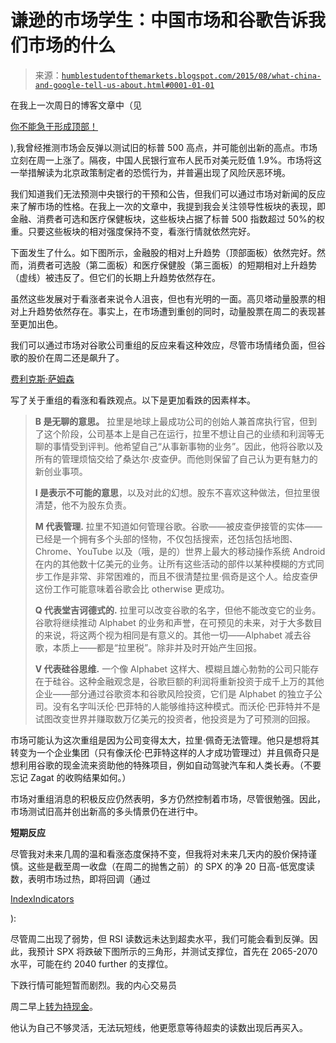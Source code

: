 <!--yml

分类：未分类

日期：2024-05-18 03:17:24

-->

# 谦逊的市场学生：中国市场和谷歌告诉我们市场的什么

> 来源：[`humblestudentofthemarkets.blogspot.com/2015/08/what-china-and-google-tell-us-about.html#0001-01-01`](https://humblestudentofthemarkets.blogspot.com/2015/08/what-china-and-google-tell-us-about.html#0001-01-01)

在我上一次周日的博客文章中（见

[你不能急于形成顶部！](http://humblestudentofthemarkets.blogspot.com/2015/08/you-cant-hurry-tops.html)

),我曾经推测市场会反弹以测试旧的标普 500 高点，并可能创出新的高点。市场立刻在周一上涨了。隔夜，中国人民银行宣布人民币对美元贬值 1.9%。市场将这一举措解读为北京政策制定者的恐慌行为，并普遍出现了风险厌恶环境。

我们知道我们无法预测中央银行的干预和公告，但我们可以通过市场对新闻的反应来了解市场的性格。在我上一次的文章中，我提到我会关注领导性板块的表现，即金融、消费者可选和医疗保健板块，这些板块占据了标普 500 指数超过 50%的权重。只要这些板块的相对强度保持不变，看涨行情就依然完好。

下面发生了什么。如下图所示，金融股的相对上升趋势（顶部面板）依然完好。然而，消费者可选股（第二面板）和医疗保健股（第三面板）的短期相对上升趋势（虚线）被违反了。但它们的长期上升趋势依然存在。

虽然这些发展对于看涨者来说令人沮丧，但也有光明的一面。高贝塔动量股票的相对上升趋势依然存在。事实上，在市场遭到重创的同时，动量股票在周二的表现甚至更加出色。

我们可以通过市场对谷歌公司重组的反应来看这种效应，尽管市场情绪负面，但谷歌的股价在周二还是飙升了。

[费利克斯·萨姆森](http://fusion.net/story/180876/26-reasons-google-created-alphabet/?curator=thereformedbroker&utm_source=thereformedbroker)

写了关于重组的看涨和看跌观点。以下是更加看跌的因素样本。

> **B 是无聊的意思。** 拉里是地球上最成功公司的创始人兼首席执行官，但到了这个阶段，公司基本上是自己在运行，拉里不想让自己的业绩和利润等无聊的事情受到评判。他希望自己“从事新事物的业务”。因此，他将谷歌以及所有的管理烦恼交给了桑达尔·皮查伊。而他则保留了自己认为更有魅力的新创业事项。
> 
> **I 是表示不可能的意思**，以及对此的幻想。股东不喜欢这种做法，但拉里很清楚，他不为股东负责。
> 
> **M 代表管理.** 拉里不知道如何管理谷歌。谷歌——被皮查伊接管的实体——已经是一个拥有多个头部的怪物，不仅包括搜索，还包括包括地图、Chrome、YouTube 以及（哦，是的）世界上最大的移动操作系统 Android 在内的其他数十亿美元的业务。让所有这些活动的部件以某种模糊的方式同步工作是非常、非常困难的，而且不很清楚拉里·佩奇是这个人。给皮查伊这份工作可能意味着谷歌会比 otherwise 更成功。
> 
> **Q 代表堂吉诃德式的.** 拉里可以改变谷歌的名字，但他不能改变它的业务。谷歌将继续推动 Alphabet 的业务和声誉，在可预见的未来，对于大多数目的来说，将这两个视为相同是有意义的。其他一切——Alphabet 减去谷歌，本质上——都是“拉里税”。除非并及时开始产生回报。
> 
> **V 代表硅谷思维.** 一个像 Alphabet 这样大、模糊且雄心勃勃的公司只能存在于硅谷。这种金融观念是，谷歌巨额的利润将重新投资于成千上万的其他企业——部分通过谷歌资本和谷歌风险投资，它们是 Alphabet 的独立子公司。没有名字叫沃伦·巴菲特的人能够维持这种模式。而沃伦·巴菲特并不是试图改变世界并赚取数万亿美元的投资者，他投资是为了可预测的回报。

市场可能认为这次重组是因为公司变得太大，拉里·佩奇无法管理。他只是想将其转变为一个企业集团（只有像沃伦·巴菲特这样的人才成功管理过）并且佩奇只是想利用谷歌的现金流来资助他的特殊项目，例如自动驾驶汽车和人类长寿。（不要忘记 Zagat 的收购结果如何。）

市场对重组消息的积极反应仍然表明，多方仍然控制着市场，尽管很勉强。因此，市场测试旧高并创出新高的多头情景仍在进行中。

**短期反应**

尽管我对未来几周的温和看涨态度保持不变，但我将对未来几天内的股价保持谨慎。这些是截至周一收盘（在周二的抛售之前）的 SPX 的净 20 日高-低宽度读数，表明市场过热，即将回调（通过

[IndexIndicators](http://www.indexindicators.com/indicators/breadth/)

):

尽管周二出现了弱势，但 RSI 读数远未达到超卖水平，我们可能会看到反弹。因此，我预计 SPX 将跌破下图所示的三角形，并测试支撑位，首先在 2065-2070 水平，可能在约 2040 further 的支撑位。

下跌行情可能短暂而剧烈。我的内心交易员

周二早上[转为持现金](https://twitter.com/HumbleStudent/status/631092822251143168)。

他认为自己不够灵活，无法玩短线，他更愿意等待超卖的读数出现后再买入。

